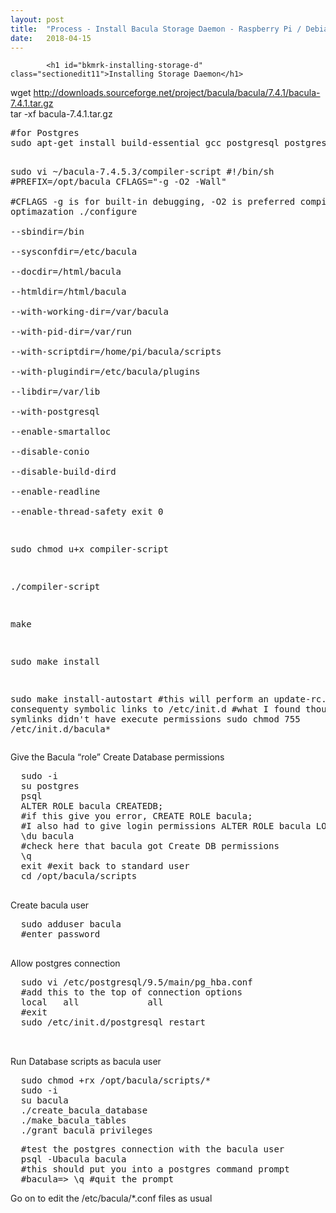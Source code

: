 ```yaml
---
layout: post
title:  "Process - Install Bacula Storage Daemon - Raspberry Pi / Debian based systems"
date:   2018-04-15
---
```


            <h1 id="bkmrk-installing-storage-d" class="sectionedit11">Installing Storage Daemon</h1>
<p id="bkmrk-wget-http%3A%2F%2Fdownload-0">wget <a class="urlextern" title="http://downloads.sourceforge.net/project/bacula/bacula/7.4.1/bacula-7.4.1.tar.gz" href="http://downloads.sourceforge.net/project/bacula/bacula/7.4.1/bacula-7.4.1.tar.gz" rel="nofollow">http://downloads.sourceforge.net/project/bacula/bacula/7.4.1/bacula-7.4.1.tar.gz</a> <br> tar -xf bacula-7.4.1.tar.gz</p>
<pre class="code" id="bkmrk-%23for-postgres-sudo-a">#for Postgres
sudo apt-get install build-essential gcc postgresql postgresql-server-dev-all

sudo vi ~/bacula-7.4.5.3/compiler-script
      #!/bin/sh
      #PREFIX=/opt/bacula
      CFLAGS="-g -O2 -Wall" \
      #CFLAGS -g is for built-in debugging, -O2 is preferred compiler optimazation
      ./configure \
            --sbindir=/bin \
            --sysconfdir=/etc/bacula \
            --docdir=/html/bacula \
            --htmldir=/html/bacula \
            --with-working-dir=/var/bacula \
            --with-pid-dir=/var/run \
            --with-scriptdir=/home/pi/bacula/scripts \
            --with-plugindir=/etc/bacula/plugins \
            --libdir=/var/lib \
            --with-postgresql \
            --enable-smartalloc \
            --disable-conio \
            --disable-build-dird \
            --enable-readline \
            --enable-thread-safety
    exit 0

sudo chmod u+x compiler-script
  
./compiler-script

make
  
sudo make install
  
sudo make install-autostart
#this will perform an update-rc.d and consequenty symbolic links to /etc/init.d
#what I found though, was the symlinks didn't have execute permissions
sudo chmod 755 /etc/init.d/bacula*
</pre>
<p id="bkmrk-give-the-bacula-%E2%80%9Cr-0">Give the Bacula “role” Create Database permissions</p>
<pre class="code" id="bkmrk-sudo--i-su-postgres--0">  sudo -i
  su postgres
  psql
  ALTER ROLE bacula CREATEDB;
  #if this give you error, CREATE ROLE bacula;
  #I also had to give login permissions ALTER ROLE bacula LOGIN;
  \du bacula
  #check here that bacula got Create DB permissions
  \q
  exit #exit back to standard user
  cd /opt/bacula/scripts
  </pre>
<p id="bkmrk-create-bacula-user-0">Create bacula user</p>
<pre class="code" id="bkmrk-sudo-adduser-bacula--0">  sudo adduser bacula
  #enter password
  </pre>
<p id="bkmrk-allow-postgres-conne-0">Allow postgres connection</p>
<pre class="code" id="bkmrk-sudo-vi-%2Fetc%2Fpostgre-0">  sudo vi /etc/postgresql/9.5/main/pg_hba.conf
  #add this to the top of connection options
  local   all             all                                     trust
  #exit
  sudo /etc/init.d/postgresql restart
  
  </pre>
<p id="bkmrk-run-database-scripts-0">Run Database scripts as bacula user</p>
<pre class="code" id="bkmrk-sudo-chmod-%2Brx-%2Fopt%2F-1">  sudo chmod +rx /opt/bacula/scripts/*
  sudo -i
  su bacula
  ./create_bacula_database 
  ./make_bacula_tables
  ./grant_bacula_privileges </pre>
<pre class="code" id="bkmrk-%23test-the-postgres-c-0">  #test the postgres connection with the bacula user
  psql -Ubacula bacula
  #this should put you into a postgres command prompt 
  #bacula=&gt; \q #quit the prompt</pre>
<p id="bkmrk-go-on-to-edit-the-%2Fe">Go on to edit the /etc/bacula/*.conf files as usual</p>
